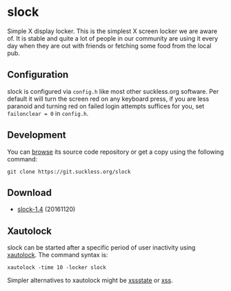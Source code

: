 slock
=====

Simple X display locker. This is the simplest X screen locker we are
aware of. It is stable and quite a lot of people in our community are using it
every day when they are out with friends or fetching some food from the local
pub.

Configuration
-------------

slock is configured via `config.h` like most other suckless.org software. Per
default it will turn the screen red on any keyboard press, if you are less
paranoid and turning red on failed login attempts suffices for you, set
`failonclear = 0` in `config.h`.

Development
-----------

You can [browse](//git.suckless.org/slock) its source code repository
or get a copy using the following command:

	git clone https://git.suckless.org/slock

Download
--------

* [slock-1.4](//dl.suckless.org/tools/slock-1.4.tar.gz) (20161120)

Xautolock
---------

slock can be started after a specific period of user inactivity using
[xautolock](http://www.ibiblio.org/pub/linux/X11/screensavers/). The
command syntax is:

	xautolock -time 10 -locker slock

Simpler alternatives to xautolock might be
[xssstate](//git.suckless.org/xssstate/) or
[xss](http://woozle.org/~neale/src/xss.html).

